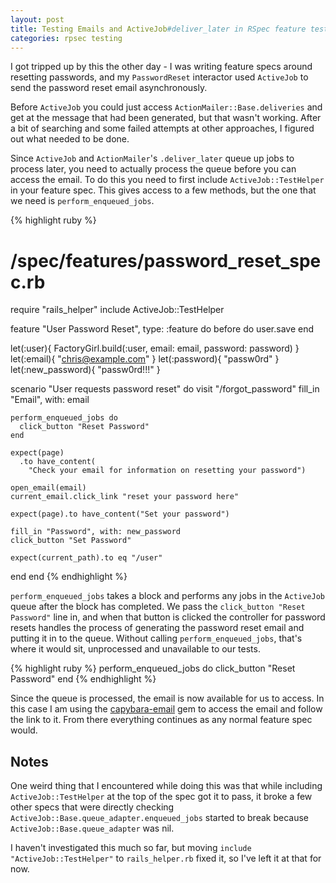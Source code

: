 ```yaml
---
layout: post
title: Testing Emails and ActiveJob#deliver_later in RSpec feature tests
categories: rpsec testing
---
```

I got tripped up by this the other day - I was writing feature specs around resetting passwords, and my `PasswordReset` interactor used `ActiveJob` to send the password reset email asynchronously.

Before `ActiveJob` you could just access `ActionMailer::Base.deliveries` and get at the message that had been generated, but that wasn't working. After a bit of searching and some failed attempts at other approaches, I figured out what needed to be done.

Since `ActiveJob` and `ActionMailer`'s `.deliver_later` queue up jobs to process later, you need to actually process the queue before you can access the email. To do this you need to first include `ActiveJob::TestHelper` in your feature spec. This gives access to a few methods, but the one that we need is `perform_enqueued_jobs`.

{% highlight ruby %}
# /spec/features/password_reset_spec.rb
require "rails_helper"
include ActiveJob::TestHelper

feature "User Password Reset", type: :feature do
  before do
    user.save
  end

  let(:user){ FactoryGirl.build(:user, email: email, password: password) }
  let(:email){ "chris@example.com" }
  let(:password){ "passw0rd" }
  let(:new_password){ "passw0rd!!!" }

  scenario "User requests password reset" do
    visit "/forgot_password"
    fill_in "Email", with: email

    perform_enqueued_jobs do
      click_button "Reset Password"
    end

    expect(page)
      .to have_content(
        "Check your email for information on resetting your password")

    open_email(email)
    current_email.click_link "reset your password here"

    expect(page).to have_content("Set your password")

    fill_in "Password", with: new_password
    click_button "Set Password"

    expect(current_path).to eq "/user"
  end
end
{% endhighlight %}

`perform_enqueued_jobs` takes a block and performs any jobs in the `ActiveJob` queue after the block has completed. We pass the `click_button "Reset Password"` line in, and when that button is clicked the controller for password resets handles the process of generating the password reset email and putting it in to the queue. Without calling `perform_enqueued_jobs`, that's where it would sit, unprocessed and unavailable to our tests.

{% highlight ruby %}
perform_enqueued_jobs do
  click_button "Reset Password"
end
{% endhighlight %}

Since the queue is processed, the email is now available for us to access. In this case I am using the [capybara-email](https://github.com/dockyard/capybara-email) gem to access the email and follow the link to it. From there everything continues as any normal feature spec would.

## Notes

One weird thing that I encountered while doing this was that while including `ActiveJob::TestHelper` at the top of the spec got it to pass, it broke a few other specs that were directly checking `ActiveJob::Base.queue_adapter.enqueued_jobs` started to break because `ActiveJob::Base.queue_adapter` was nil.

I haven't investigated this much so far, but moving `include "ActiveJob::TestHelper"` to `rails_helper.rb` fixed it, so I've left it at that for now.

